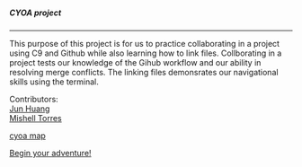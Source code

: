 
##### CYOA project
________

This purpose of this project is for us to practice collaborating in a project using C9 and Github
while also learning how to link files. Collborating in a project tests our knowledge of the Gihub workflow
and our ability in resolving merge conflicts.
The linking files demonsrates our navigational skills using the terminal.

Contributors:  
[Jun Huang](https://github.com/junh4533)  
[Mishell Torres](https://github.com/mishellt1023)

[cyoa map](https://docs.google.com/drawings/d/1P19MInLeJUvY5lyf7KK4Z0aq91phNfMOCUXhkYrNB6o/edit)

[Begin your adventure!](begin.md)



